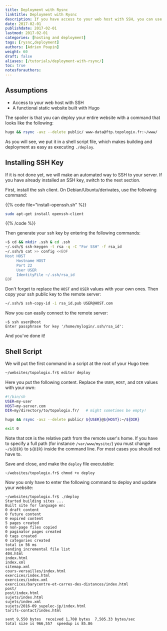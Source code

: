 ```yaml
---
title: Deployment with Rysnc
linktitle: Deployment with Rysnc
description: If you have access to your web host with SSH, you can use a simple rsync one-liner to incrementally deploy your entire Hugo website.
date: 2017-02-01
publishdate: 2017-02-01
lastmod: 2017-02-01
categories: [hosting and deployment]
tags: [rysnc,deployment]
authors: [Adrien Poupin]
weight: 60
draft: false
aliases: [/tutorials/deployment-with-rsync/]
toc: true
notesforauthors:
---
```


## Assumptions

* Access to your web host with SSH
* A functional static website built with Hugo

The spoiler is that you can deploy your entire website with a command that looks like the following:

```bash
hugo && rsync -avz --delete public/ www-data@ftp.topologix.fr:~/www/
```

As you will see, we put it in a shell script file, which makes building and deployment as easy as executing `./deploy`.

## Installing SSH Key

If it is not done yet, we will make an automated way to SSH to your server. If you have already installed an SSH key, switch to the next section.

First, install the ssh client. On Debian/Ubuntu/derivates, use the following command:

{{% code file="install-openssh.sh" %}}
```bash
sudo apt-get install openssh-client
```
{{% /code %}}

Then generate your ssh key by entering the following commands:

```bash
~$ cd && mkdir .ssh & cd .ssh
~/.ssh/$ ssh-keygen -t rsa -q -C "For SSH" -f rsa_id
~/.ssh/$ cat >> config <<EOF
Host HOST
     Hostname HOST
     Port 22
     User USER
     IdentityFile ~/.ssh/rsa_id
EOF
```

Don't forget to replace the `HOST` and `USER` values with your own ones. Then copy your ssh public key to the remote server:

```bash
~/.ssh/$ ssh-copy-id -i rsa_id.pub USER@HOST.com
```

Now you can easily connect to the remote server:

```
~$ ssh user@host
Enter passphrase for key '/home/mylogin/.ssh/rsa_id':
```

And you've done it!

## Shell Script

We will put the first command in a script at the root of your Hugo tree:

```bash
~/websites/topologix.fr$ editor deploy
```

Here you put the following content. Replace the `USER`, `HOST`, and `DIR` values with your own:

```bash
#!/bin/sh
USER=my-user
HOST=my-server.com
DIR=my/directory/to/topologix.fr/   # might sometimes be empty!

hugo && rsync -avz --delete public/ ${USER}@${HOST}:~/${DIR}

exit 0
```

Note that `DIR` is the relative path from the remote user's home. If you have to specify a full path (for instance `/var/www/mysite/`) you must change `~/${DIR}` to `${DIR}` inside the command line. For most cases you should not have to.

Save and close, and make the `deploy` file executable:

```
~/websites/topologix.fr$ chmod +x deploy
```

Now you only have to enter the following command to deploy and update your website:

```
~/websites/topologix.fr$ ./deploy
Started building sites ...
Built site for language en:
0 draft content
0 future content
0 expired content
5 pages created
0 non-page files copied
0 paginator pages created
0 tags created
0 categories created
total in 56 ms
sending incremental file list
404.html
index.html
index.xml
sitemap.xml
cours-versailles/index.html
exercices/index.html
exercices/index.xml
exercices/barycentre-et-carres-des-distances/index.html
post/
post/index.html
sujets/index.html
sujets/index.xml
sujets/2016-09_supelec-jp/index.html
tarifs-contact/index.html

sent 9,550 bytes  received 1,708 bytes  7,505.33 bytes/sec
total size is 966,557  speedup is 85.86
```